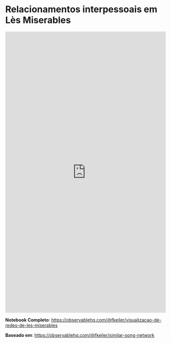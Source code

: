 # Relacionamentos interpessoais em Lès Miserables

<iframe width="100%" height="884" frameborder="0"
  src="https://observablehq.com/embed/@fkeiler/visualizacao-de-redes-de-les-miserables?cells=buildvis"></iframe>

**Notebook Completo**: <https://observablehq.com/@fkeiler/visualizacao-de-redes-de-les-miserables>

**Baseado em**: <https://observablehq.com/@fkeiler/similar-song-network>
